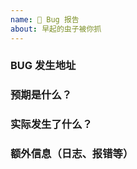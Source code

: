 ```yaml
---
name: 🐛 Bug 报告
about: 早起的虫子被你抓
---
```


<!--
请确保已阅读 [文档](https://docs.chireiden.com) 内相关部分，并按照模版提供信息
否则 issue 将被立即关闭，请勿重复提issue
-->

### BUG 发生地址

### 预期是什么？

### 实际发生了什么？

### 额外信息（日志、报错等）

<!--
请确保您部署的是[主线 master 分支](https://github.com/chireiden/hexo-theme-chireiden/tree/master)的最新版
-->